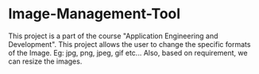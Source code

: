 # Image-Management-Tool
This project is a part of the course "Application Engineering and Development". This project allows the user to change the specific formats of the Image. Eg: jpg, png, jpeg, gif etc... Also, based on requirement, we can resize the images.
